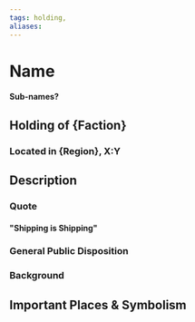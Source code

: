 ```yaml
---
tags: holding,
aliases:
---
```

# Name
#### Sub-names?
## Holding of {Faction}
### Located in {Region}, X:Y
## Description
### Quote
#### "Shipping is Shipping"

### General Public Disposition

### Background
## Important Places & Symbolism


